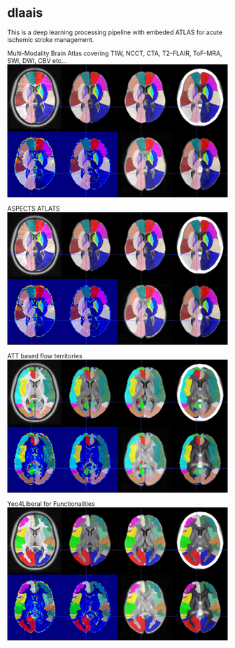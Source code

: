 # dlaais
This is a deep learning processing pipeline with embeded ATLAS for acute ischemic stroke management. 

Multi-Modality Brain Atlas covering T1W, NCCT, CTA, T2-FLAIR, ToF-MRA, SWI, DWI, CBV etc...
![Multi-Modality Brain Atlas](https://github.com/devhliu/dlaais/blob/main/pngs/ASPECTS.png)

ASPECTS ATLATS
![ASPECTS](https://github.com/devhliu/dlaais/blob/main/pngs/ASPECTS.png)

ATT based flow territories
![ATT based flow territories](https://github.com/devhliu/dlaais/blob/main/pngs/ATTFlowTerritories.png)

Yeo4Liberal for Functionalities
![Yeo4Liberal](https://github.com/devhliu/dlaais/blob/main/pngs/Yeo7LiberalSplit.png)
